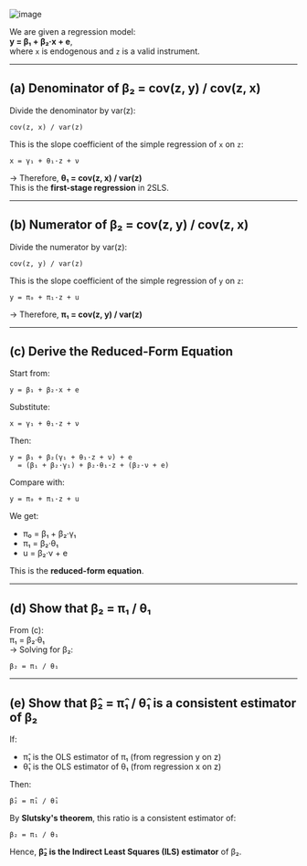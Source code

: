 ![image](https://github.com/user-attachments/assets/45b8c6db-49dc-48f1-909a-14b847f2be95)

We are given a regression model:  
**y = β₁ + β₂·x + e**,  
where `x` is endogenous and `z` is a valid instrument.

---

## (a) Denominator of β₂ = cov(z, y) / cov(z, x)

Divide the denominator by var(z):

    cov(z, x) / var(z)

This is the slope coefficient of the simple regression of `x` on `z`:

    x = γ₁ + θ₁·z + ν

→ Therefore, **θ₁ = cov(z, x) / var(z)**  
This is the **first-stage regression** in 2SLS.

---

## (b) Numerator of β₂ = cov(z, y) / cov(z, x)

Divide the numerator by var(z):

    cov(z, y) / var(z)

This is the slope coefficient of the simple regression of `y` on `z`:

    y = π₀ + π₁·z + u

→ Therefore, **π₁ = cov(z, y) / var(z)**

---

## (c) Derive the Reduced-Form Equation

Start from:

    y = β₁ + β₂·x + e

Substitute:

    x = γ₁ + θ₁·z + ν

Then:

    y = β₁ + β₂(γ₁ + θ₁·z + ν) + e  
      = (β₁ + β₂·γ₁) + β₂·θ₁·z + (β₂·ν + e)

Compare with:

    y = π₀ + π₁·z + u

We get:

- π₀ = β₁ + β₂·γ₁  
- π₁ = β₂·θ₁  
- u   = β₂·ν + e

This is the **reduced-form equation**.

---

## (d) Show that β₂ = π₁ / θ₁

From (c):  
π₁ = β₂·θ₁  
→ Solving for β₂:

    β₂ = π₁ / θ₁

---

## (e) Show that β̂₂ = π̂₁ / θ̂₁ is a consistent estimator of β₂

If:

- π̂₁ is the OLS estimator of π₁ (from regression y on z)
- θ̂₁ is the OLS estimator of θ₁ (from regression x on z)

Then:

    β̂₂ = π̂₁ / θ̂₁

By **Slutsky's theorem**, this ratio is a consistent estimator of:

    β₂ = π₁ / θ₁

Hence, **β̂₂ is the Indirect Least Squares (ILS) estimator** of β₂.
